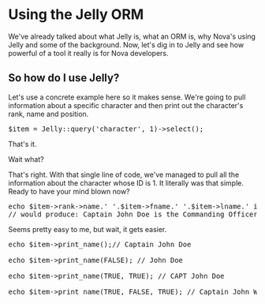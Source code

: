 # Using the Jelly ORM

We've already talked about what Jelly is, what an ORM is, why Nova's using Jelly and some of the background. Now, let's dig in to Jelly and see how powerful of a tool it really is for Nova developers.

## So how do I use Jelly?

Let's use a concrete example here so it makes sense. We're going to pull information about a specific character and then print out the character's rank, name and position.

<pre>$item = Jelly::query('character', 1)->select();</pre>

That's it.

Wait what?

That's right. With that single line of code, we've managed to pull all the information about the character whose ID is 1. It literally was that simple. Ready to have your mind blown now?

<pre>echo $item->rank->name.' '.$item->fname.' '.$item->lname.' is the '.$item->position1->name;
// would produce: Captain John Doe is the Commanding Officer</pre>

Seems pretty easy to me, but wait, it gets easier.

<pre>echo $item->print_name();// Captain John Doe

echo $item->print_name(FALSE); // John Doe

echo $item->print_name(TRUE, TRUE); // CAPT John Doe

echo $item->print_name(TRUE, FALSE, TRUE); // Captain John William Doe</pre>